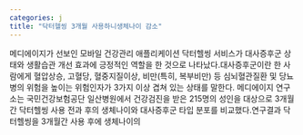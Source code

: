 ```yaml
---
categories: j
title: "닥터헬씽 3개월 사용하니생체나이 감소"
---
```

메디에이지가 선보인 모바일 건강관리 애플리케이션 닥터헬씽 서비스가 대사증후군 상태와 생활습관 개선 효과에 긍정적인 역할을 한 것으로 나타났다.대사증후군이란 한 사람에게 혈압상승, 고혈당, 혈중지질이상, 비만(특히, 복부비만) 등 심뇌혈관질환 및 당뇨병의 위험을 높이는 위험인자가 3가지 이상 겹쳐 있는 상태를 말한다. 메디에이지 연구소는 국민건강보험공단 일산병원에서 건강검진을 받은 215명의 성인을 대상으로 3개월간 닥터헬씽 사용 전과 후의 생체나이와 대사증후군 타입 분포를 비교했다.연구결과 닥터헬씽을 3개월간 사용 후에 생체나이의